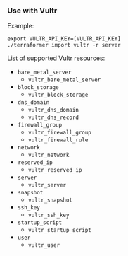 ### Use with Vultr

Example:

```
export VULTR_API_KEY=[VULTR_API_KEY]
./terraformer import vultr -r server
```

List of supported Vultr resources:

- `bare_metal_server`
  - `vultr_bare_metal_server`
- `block_storage`
  - `vultr_block_storage`
- `dns_domain`
  - `vultr_dns_domain`
  - `vultr_dns_record`
- `firewall_group`
  - `vultr_firewall_group`
  - `vultr_firewall_rule`
- `network`
  - `vultr_network`
- `reserved_ip`
  - `vultr_reserved_ip`
- `server`
  - `vultr_server`
- `snapshot`
  - `vultr_snapshot`
- `ssh_key`
  - `vultr_ssh_key`
- `startup_script`
  - `vultr_startup_script`
- `user`
  - `vultr_user`
